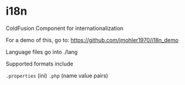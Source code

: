 # i18n
ColdFusion Component for  internationalization

For a demo of this, go to: https://github.com/jmohler1970/i18n_demo


Language files go into ./lang

Supported formats include

`.properties` (ini)
`.php` (name value pairs)
